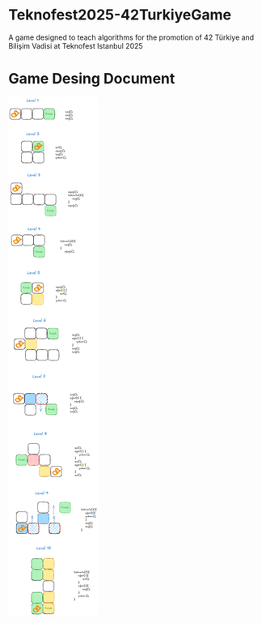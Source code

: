 # Teknofest2025-42TurkiyeGame
A game designed to teach algorithms for the promotion of 42 Türkiye and Bilişim Vadisi at Teknofest Istanbul 2025

# Game Desing Document

![alt text](game_design.png)
